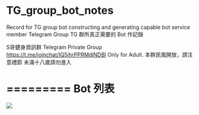 # TG_group_bot_notes
Record for TG group bot constructing and generating capable bot service member
Telegram Group TG 群所真正需要的 Bot 作記錄

S哥健身資訊群 Telegram Private Group https://t.me/joinchat/IQ5jhrPPRMdjNDBl
Only for Adult.
本群民風開放，請注意禮節
未滿十八歲請勿進入

=========
Bot 列表
=========
<img src="https://drive.google.com/file/d/1_t-IUuLUXwIPY91AYPFydp69qymQqMJd/view?usp=sharing">
